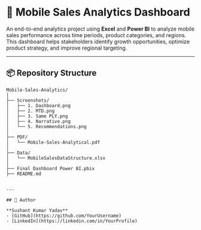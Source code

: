 # 📱 Mobile Sales Analytics Dashboard

An end-to-end analytics project using **Excel** and **Power BI** to analyze mobile sales performance across time periods, product categories, and regions. This dashboard helps stakeholders identify growth opportunities, optimize product strategy, and improve regional targeting.

---

## 📦 Repository Structure

```plaintext
Mobile-Sales-Analytics/
│
├── Screenshots/
│   ├── 1. Dashboard.png
│   ├── 2. MTD.png
│   ├── 3. Same PLY.png
│   ├── 4. Narrative.png
│   └── 5. Recommendations.png
│
├── PDF/
│   └── Mobile-Sales-Analytical.pdf
│
├── Data/
│   └── MobileSalesDataStructure.xlsx
│
├── Final Dashboard Power BI.pbix
├── README.md
 

---

## 👤 Author

**Sushant Kumar Yadav**  
- [GitHub](https://github.com/YourUsername)  
- [LinkedIn](https://linkedin.com/in/YourProfile)  
